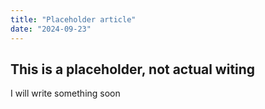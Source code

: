 ```yaml
---
title: "Placeholder article"
date: "2024-09-23"
---
```


## This is a placeholder, not actual witing

I will write something soon
